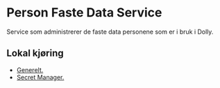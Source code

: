 # Person Faste Data Service
Service som administrerer de faste data personene som er i bruk i Dolly.

## Lokal kjøring
* [Generelt.](../../docs/modules/ROOT/pages/local/local_general.adoc)
* [Secret Manager.](../../docs/modules/ROOT/pages/local/local_secretmanager.adoc)
